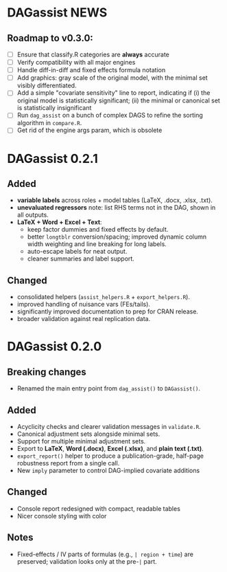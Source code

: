# DAGassist NEWS

## Roadmap to v0.3.0:

- [ ] Ensure that classify.R categories are **always** accurate
- [ ] Verify compatibility with all major engines
- [ ] Handle diff-in-diff and fixed effects formula notation
- [ ] Add graphics: gray scale of the original model, with the minimal set visibly differentiated.
- [ ] Add a simple "covariate sensitivity" line to report, indicating if (i) the original model is statistically significant; (ii) the minimal or canonical set is statistically insignificant
- [ ] Run `dag_assist` on a bunch of complex DAGS to refine the sorting algorithm in `compare.R`.
- [ ] Get rid of the engine args param, which is obsolete

# DAGassist 0.2.1 

## Added
- **variable labels** across roles + model tables (LaTeX, .docx, .xlsx, .txt).
- **unevaluated regressors** note: list RHS terms not in the DAG, shown in all outputs.
- **LaTeX + Word + Excel + Text**:
  - keep factor dummies and fixed effects by default.
  - better `longtblr` conversion/spacing; improved dynamic column width weighting and line breaking for long labels.
  - auto-escape labels for neat output.
  - cleaner summaries and label support.
## Changed
  - consolidated helpers (`assist_helpers.R` + `export_helpers.R`).
  - improved handling of nuisance vars (FEs/tails).
  - significantly improved documentation to prep for CRAN release. 
  - broader validation against real replication data.

# DAGassist 0.2.0

## Breaking changes
- Renamed the main entry point from `dag_assist()` to `DAGassist()`.  

## Added
- Acyclicity checks and clearer validation messages in `validate.R`.
- Canonical adjustment sets alongside minimal sets.
- Support for multiple minimal adjustment sets.
- Export to **LaTeX**, **Word (.docx)**, **Excel (.xlsx)**, and **plain text (.txt)**.
- `export_report()` helper to produce a publication-grade, half-page robustness report from a single call.
- New `imply` parameter to control DAG-implied covariate additions  

## Changed
- Console report redesigned with compact, readable tables 
- Nicer console styling with color

## Notes
- Fixed-effects / IV parts of formulas (e.g., `| region + time`) are preserved; validation looks only at the pre-`|` part.
